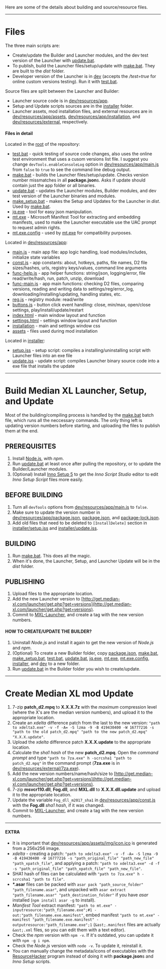 Here are some of the details about building and source/resource files.

____

# Files
The three main scripts are:
* Create/update the Builder and Launcher modules, and the dev test version of the Launcher with [update.bat](update.bat).
* To publish, build the Launcher files/setup/update with [make.bat](make.bat). They are built to the *dist* folder.
* Developer version of the Launcher is in [dev](dev) (accepts the */test=true* for online custom versions testing). Run it with [test.bat](test.bat).

Source files are split between the Launcher and Builder:
* Launcher source code is in [dev/resources/app](dev/resources/app).
* Setup and Update scripts sources are in the [installer](installer) folder.
* Launcher assets, mod installation files, and external resources are in [dev/resources/app/assets](dev/resources/app/assets), [dev/resources/app/installation](dev/resources/app/installation), and [dev/resources/external](dev/resources/external), respectively.


#### Files in detail
Located in the [root](https://github.com/Median-XL/) of the repository:
* [test.bat](test.bat) - quick testing of source code changes, also uses the online test environment that uses a cusom versions list file. I suggest you change `devTools.enableConsoleLog` option in [dev/resources/app/main.js](dev/resources/app/main.js) from `false` to `true` to see the command line debug output.
* [make.bat](make.bat) - builds the Launcher files/setup/update. Checks version number missmatches in all **package.json**s. Asks if update should contain just the app folder or all binaries.  
* [update.bat](update.bat) - updates the Launcher modules, Builder modules, and dev test version of the Launcher binaries and modules.
* [make_setup.bat](make_setup.bat) - makes the Setup and Updates for the Launcher in *dist*. Used by [make.bat](make.bat).
* [jq.exe](jq.exe) - tool for easy json manipulation.
* [mt.exe](mt.exe) - Microsoft Manifest Tool for extracting and embedding manifests, used to make the Launcher executable use the UAC prompt to request admin rights.
* [mt.exe.config](mt.exe.config) - used by [mt.exe](mt.exe) for compatibility purposes.

Located in [dev/resources/app](dev/resources/app):
* [main.js](dev/resources/app/main.js) - main app file: app logic handling, load modules/includes, initialize state variables
* [const.js](dev/resources/app/const.js) - app constants: about, hotkeys, paths, file names, D2 file sizes/hashes, urls, registry keys/values, command line arguments
* [func-help.js](dev/resources/app/func-help.js) - app helper functions: string/json, logging/error, file read/write/hash, run, patch, unzip, download
* [func-main.js](dev/resources/app/func-main.js) - app main functions: checking D2 files, comparing versions, reading and writing data to settings/reg/error_log, downloading/installing/updating, handling states, etc.
* [reg.js](dev/resources/app/reg.js) - registry module: read/write
* [buttons.js](dev/resources/app/buttons.js) - button click event handling: close, min/max, open/close settings, play/install/update/restart
* [index.html](dev/resources/app/index.html) - main window layout and function
* [settings.html](dev/resources/app/settings.html) - settings window layout and function
* [installation](dev/resources/app/installation) - main and settings window css
* [assets](dev/resources/app/assets) - files used during mod installation

Located in [installer](installer):
* [setup.iss](installer/setup.iss) - setup script: compiles a installing/uninstalling script with Launcher files into an exe file
* [update.iss](installer/update.iss) - update script: compiles Launcher binary source code into a exe file that installs the update

____

# Build Median XL Launcher, Setup, and Update

Most of the building/compiling process is handled by the [make.bat](make.bat) batch file, which runs all the neccessary commands. The only thing left is updating version numbers before starting, and uploading the files to publish them at the end.

## PREREQUISITES
1. Install [Node.js](https://nodejs.org/en/download/), with *npm*.
2. Run [update.bat](update.bat) at least once after pulling the repository, or to update the Builder/Launcher modules.
3. (Optional) Install [Inno Setup 5](http://www.jrsoftware.org/download.php/ispack-unicode.exe) to get the *Inno Script Studio* editor to edit *Inno Setup Script* files more easily.

## BEFORE BUILDING
1. Turn all `devTools` options from [dev/resources/app/main.js](dev/resources/app/main.js) to `false`.
2. Make sure to update the version number in [dev/resources/app/package.json](dev/resources/app/package.json), [package.json](package.json), and [package-lock.json](package-lock.json).
3. Add old files that need to be deleted to `[InstallDelete]` section in [installer/setup.iss](installer/setup.iss) and [installer/update.iss](installer/update.iss).

## BUILDING
1. Run [make.bat](make.bat). This does all the magic.
2. When it's done, the Launcher, Setup, and Launcher Update will be in the *dist* folder.

## PUBLISHING
1. Upload files to the appropriate location.
2. Add the new Launcher version to [http://get.median-xl.com/launcher/get.php?get=versions](http://get.median-xl.com/launcher/get.php?get=versions).
3. Commit to [MXL-Launcher](https://gitlab.com/Median-XL/MXL-Launcher), and create a tag with the new version numbers.

#### HOW TO CREATE/UPDATE THE BUILDER?
1. Uninstall *Node.js* and install it again to get the new version of *Node.js* and *npm*.
2. (Optional) To create a new Builder folder, copy [package.json](package.json), [make.bat](make.bat), [make_setup.bat](make_setup.bat), [test.bat](test.bat), [update.bat](update.bat), [jq.exe](jq.exe), [mt.exe](mt.exe), [mt.exe.config](mt.exe.config), [installer](installer), and [dev](dev) to a new folder.
3. Run [update.bat](update.bat) in the Builder folder you wish to create/update.

____

# Create Median XL mod Update
1. 7-zip **patch_d2.mpq** to **X.X.X.7z** with the *maximum* compression level (where the X's are the median version numbers), and upload it to the appropriate location.
2. Create an *xdelta* difference patch from the last to the new version: `"path to xdelta3.exe" -v -f -A= -S lzma -9 -B 419430400 -W 16777216 -s "path to the old patch_d2.mpq" "path to the new patch_d2.mpq" "X.X.X.update"`.
3. Upload the *xdelta* difference patch **X.X.X.update** to the appropriate location.
4. Calculate the *sha1 hash* of the new **patch_d2.mpq**. Open the *command prompt* and type `"path to 7za.exe" h -scrcsha1 "path to patch_d2.mpq"` in the command prompt (**7za.exe** is in [dev/resources/external/7za.exe](dev/resources/external/7za.exe)).
5. Add the new version numbers/name/hash/size to [http://get.median-xl.com/launcher/get.php?get=versions](http://get.median-xl.com/launcher/get.php?get=versions).
6. 7-zip **msvcr110.dll**, **Fog.dll**, and **MXL.dll** to **X.X.X.dll.update** and upload it to the appropriate location.
7. Update the variable `Fog_dll_m2017_sha1` in [dev/resources/app/const.js](dev/resources/app/const.js) with the **Fog.dll** *sha1 hash*, if it was changed.
8. Commit to [MXL-Launcher](https://gitlab.com/Median-XL/MXL-Launcher), and create a tag with the new version numbers.

____

#### EXTRA
* It is important that [dev/resources/app/assets/img/icon.ico](dev/resources/app/assets/img/icon.ico) is generated from a 256x256 image.
* *xdelta* - creating a patch: `"path to xdelta3.exe" -v -f -A= -S lzma -9 -B 419430400 -W 16777216 -s "path_original_file" "path_new_file" "path_xpatch_file"`, and applying a patch: `"path to xdelta3.exe" -d -f -s "path_original_file" "path_xpatch_file" "path_new_file"`.
* SHA1 hash of files can be calculated with `"path to 7za.exe" h -scrcsha1 "path to file"`.
* **\*.asar** files can be packed with `asar pack "path_source_folder" "path_filename.asar"`, and unpacked with `asar extract "path_filename.asar" "path_destination_folder"` if you have *asar* installed (`npm install asar -g` to install).
* *Manifest Tool* extract manifest: `"path to mt.exe" -inputresource:"path_filename.exe";#1 -out:"path_filename.exe.manifest"`, embed manifest `"path to mt.exe" -manifest "path_filename.exe.manifest" -outputresource:"path_filename.exe";1` (`&ast;.manifest` files are actually `&ast;.xml` files, so you can edit them with a text editor).
* Check the *npm* version with `npm -v`. If it's outdated, you can update it with `npm -g i npm`.
* Check the *Node.js* version with `node -v`. To update it, reinstall it.
* You can manually change the metadata/icons of executables with the [ResourceHacker](http://www.angusj.com/resourcehacker/resource_hacker.zip) program instead of doing it with **package.json**s and *Inno Setup* scripts.